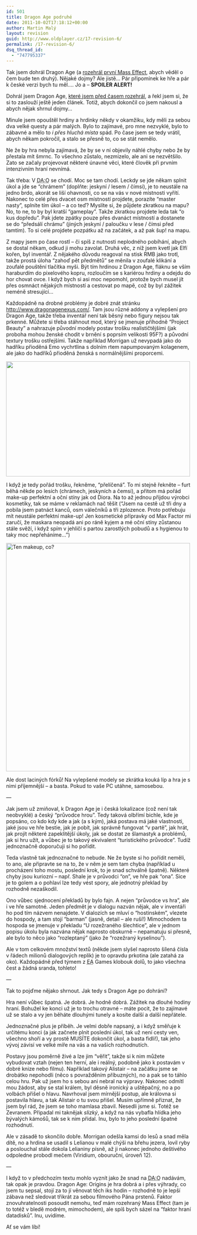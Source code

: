 ```yaml
---
id: 501
title: Dragon Age podruhé
date: 2011-10-02T17:18:12+00:00
author: Martin Malý
layout: revision
guid: http://www.oldplayer.cz/17-revision-6/
permalink: /17-revision-6/
dsq_thread_id:
  - "747795337"
---
```

<div>
  <p>
    Tak jsem dohrál Dragon Age (a <a href="http://www.oldplayer.cz/mass-effect/">rozehrál první Mass Effect</a>, abych věděl o čem bude ten druhý). Nějaké dojmy? Ale jistě&#8230; Pár připomínek ke hře a pár k české verzi bych tu měl&#8230;. Jo a &#8211; <strong>SPOILER ALERT!</strong>
  </p>
  
  <p>
    Dohrál jsem Dragon Age, <a href="http://www.oldplayer.cz/dragon-age-origins/">které jsem před časem rozehrál</a>, a řekl jsem si, že si to zaslouží ještě jeden článek. Totiž, abych dokončil co jsem nakousl a abych nějak shrnul dojmy&#8230;
  </p>
  
  <p>
    Minule jsem opouštěl hrdiny a hrdinky někdy v okamžiku, kdy měli za sebou dva velké questy a pár malých. Bylo to zajímavé, pro mne nezvyklé, bylo to zábavné a mělo to <em>i přes hluchá místa</em> spád. Po čase jsem se tedy vrátil, abych někam pokročil, a stalo se přesně to, co se stát nemělo.
  </p>
  
  <p>
    Ne že by hra nebyla zajímavá, že by se v ní objevily náhlé chyby nebo že by přestala mít šmrnc. To všechno zůstalo, nezmizelo, ale ani se nezvětšilo. Zato se začaly projevovat některé únavné věci, které člověk při prvním intenzivním hraní nevnímá.
  </p>
  
  <p>
    Tak třeba: V <abbr title="Dragon Ages: Origins">DA:O</abbr> se chodí. Moc se tam chodí. Leckdy se jde někam splnit úkol a jde se &#8220;chrámem&#8221; (doplňte: jeskyní / lesem / čímsi), je to neustále na jedno brdo, akorát se liší ohavnosti, co se na vás v nové místnosti vyřítí. Nakonec to celé přes dvacet osm místností projdete, porazíte &#8220;master nasty&#8221;, splníte tím úkol &#8211; a co teď? Myslíte si, že půjdete zkratkou na mapu? No, to ne, to by byl kratší &#8220;gameplay&#8221;. Takže zkratkou projdete leda tak &#8220;o kus dopředu&#8221;. Pak jdete zpátky pouze přes dvanáct místností a dostanete se do &#8220;předsálí chrámu&#8221; (jiných jeskyní / paloučku v lese / čímsi před tamtím). To si celé projdete pozpátku až na začátek, a až pak šup! na mapu.
  </p>
  
  <p>
    Z mapy jsem po čase rostl &#8211; či spíš z nutnosti neplodného pobíhání, abych se dostal někam, odkud ji mohu zavolat. Druhá věc, z níž jsem kvetl jak Elfí kořen, byl inventář. Z nějakého důvodu reagoval na stisk RMB jako trotl, takže prostá úloha &#8220;zahoď pět předmětů&#8221; se měnila v zoufalé klikání a zoufalé pouštění tlačítka myši. Být tím hrdinou z Dragon Age, fláknu se vším haraburdím do pixelového kopru, rozloučím se s kariérou hrdiny a odejdu do hor chovat ovce. I když bych si asi moc nepomohl, protože bych musel jít přes osmnáct nějakých místností a cestovat po mapě, což by byl zážitek neméně stresující&#8230;
  </p>
  
  <p>
    Každopádně na drobné problémy je dobré znát stránku <a href="http://www.dragonagenexus.com/index.php">http://www.dragonagenexus.com/</a>. Tam jsou různé addony a vylepšení pro Dragon Age, takže třeba inventář není tak běsný nebo figury nejsou tak prkenné. Můžete si třeba stáhnout mod, který se jmenuje příhodně &#8220;Project Beauty&#8221; a nahrazuje původní modely postav trošku realističtějšími (jak proboha mohou ženské chodit v brnění s poprsím velikosti 95F?) a původní textury trošku ostřejšími. Takže například Morrigan už nevypadá jako do hadříku přioděná Emo vychrtlina s dolním rtem napumpovaným kolagenem, ale jako do hadříků přioděná ženská s normálnějšími proporcemi.
  </p>
  
  <p>
    <a href="http://www.oldplayer.cz/wp-content/uploads/2011/09/mori-new.jpg"><img class="aligncenter size-full wp-image-18" title="mori-new" src="http://www.oldplayer.cz/wp-content/uploads/2011/09/mori-new.jpg" alt="" width="500" height="313" srcset="https://oldplayer.cz/wp-content/uploads/2011/09/mori-new.jpg 500w, https://oldplayer.cz/wp-content/uploads/2011/09/mori-new-300x187.jpg 300w" sizes="(max-width: 500px) 100vw, 500px" /></a>
  </p>
  
  <p>
    I když je tedy pořád trošku, řekněme, &#8220;přelíčená&#8221;. To mi stejně řekněte &#8211; furt běhá někde po lesích (chrámech, jeskyních a čemsi), a přitom má pořád make-up perfektní a oční stíny jak od Diora. Na to až jednou přijdou výrobci kosmetiky, tak se máme v reklamách nač těšit (&#8220;Jsem na cestě už tři dny a pobila jsem patnáct kanců, osm válečníků a tři zplozence. Proto potřebuju mít neustále perfektní make-up! Jen kosmetické přípravky od Max Factor mi zaručí, že maskara neopadá ani po ráně kyjem a mé oční stíny zůstanou stále svěží, i když spím v jehličí s partou zarostlých pobudů a s hygienou to taky moc nepřeháníme&#8230;&#8221;)
  </p>
  
  <p>
    <a href="http://www.oldplayer.cz/wp-content/uploads/2011/09/morri2.jpg"><img class="aligncenter size-full wp-image-19" title="morri2" src="http://www.oldplayer.cz/wp-content/uploads/2011/09/morri2.jpg" alt="Ten makeup, co?" width="500" height="621" srcset="https://oldplayer.cz/wp-content/uploads/2011/09/morri2.jpg 500w, https://oldplayer.cz/wp-content/uploads/2011/09/morri2-241x300.jpg 241w" sizes="(max-width: 500px) 100vw, 500px" /></a>
  </p>
  
  <p>
    Ale dost laciných fórků! Na vylepšené modely se zkrátka kouká líp a hra je s nimi příjemnější &#8211; a basta. Pokud to vaše PC utáhne, samosebou.
  </p>
  
  <p>
    &#8212;
  </p>
  
  <p>
    Jak jsem už zmiňoval, k Dragon Age je i česká lokalizace (což není tak neobvyklé) a český &#8220;průvodce hrou&#8221;. Tedy taková olbřímí bichle, kde je popsáno, co kdo kdy kde a jak (a s kým), jaká postava má jaké vlastnosti, jaké jsou ve hře bestie, jak je pobít, jak správně fungovat &#8220;v partě&#8221;, jak hrát, jak projít některé zapeklitější úkoly, jak se dostat ze šlamastyk a problémů, jak si hru užít, a vůbec je to takový ekvivalent &#8220;turistického průvodce&#8221;. Tudíž jednoznačně doporučuji si ho pořídit.
  </p>
  
  <p>
    Teda vlastně tak jednoznačné to nebude. Ne že byste si ho pořídit neměli, to ano, ale připravte se na to, že v něm je sem tam chyba (například u procházení toho mostu, poslední krok, to je snad schválně špatně). Některé chyby jsou kuriozní &#8211; např. Shale je v průvodci &#8220;on&#8221;, ve hře pak &#8220;ona&#8221;. Sice je to golem a o pohlaví lze tedy vést spory, ale jednotný překlad by rozhodně nezaškodil.
  </p>
  
  <p>
    Ono vůbec sjednocení překladů by bylo fajn. A nejen &#8220;průvodce vs hra&#8221;, ale i ve hře samotné. Jeden předmět je v dialogu nazván nějak, ale v inventáři ho pod tím názvem nenajdete. V dialozích se mluví o &#8220;hostinském&#8221;, vlezete do hospody, a tam stojí &#8220;barman&#8221; (jasně, detail &#8211; ale ruší!) Mimochodem ta hospoda se jmenuje v překladu &#8220;U rozežraného šlechtice&#8221;, ale v jednom popisu úkolu byla nazvána nějak naprosto obskurně &#8211; nepamatuju si přesně, ale bylo to něco jako &#8220;rozleptaný&#8221; (jako že &#8220;rozežraný kyselinou&#8221;).
  </p>
  
  <p>
    Ale v tom celkovém množství textů (někde jsem slyšel naprosto šílená čísla v řádech milionů dialogových replik) je to opravdu prkotina (ale zatahá za oko). Každopádně před týmem z <abbr title="Electronic Arts">EA</abbr> Games klobouk dolů, to jako všechna čest a žádná sranda, tohleto!
  </p>
  
  <p>
    &#8212;
  </p>
  
  <p>
    Tak to pojďme nějako shrnout. Jak tedy s Dragon Age po dohrání?
  </p>
  
  <p>
    Hra není vůbec špatná. Je dobrá. Je hodně dobrá. Zážitek na dlouhé hodiny hraní. Bohužel ke konci už je to trochu otravné &#8211; máte pocit, že to zajímavé už se stalo a vy jen běháte dlouhými tunely a kosíte další a další nepřátele.
  </p>
  
  <p>
    Jednoznačné plus je příběh. Je velmi dobře napsaný, a i když směřuje k určitému konci (a jak začnete plnit poslední úkol, tak už není cesty ven, všechno shoří a vy prostě MUSÍTE dokončit úkol, a basta fidli!), tak jeho vývoj závisí ve velké míře na vás a na vašich rozhodnutích.
  </p>
  
  <p>
    Postavy jsou poměrně živé a lze jim &#8220;věřit&#8221;, takže si k nim můžete vybudovat vztah (nejen ten herní, ale i reálný, podobně jako k postavám v dobré knize nebo filmu). Například takový Alistair &#8211; na začátku jsme se drobátko nepohodli (něco s povražděním příbuzných), no a pak se to táhlo celou hru. Pak už jsem ho s sebou ani nebral na výpravy. Nakonec odmítl mou žádost, aby se stal králem, byl děsně ironický a uštěpačný, no a po volbách přišel o hlavu. Navrhoval jsem mírnější postup, ale královna si postavila hlavu, a tak Alistair o tu svou přišel. Musím upřímně přiznat, že jsem byl rád, že jsem se toho mamlasa zbavil. Nesedli jsme si. Totéž se Zevranem. Připadal mi taknějak <em>slizký</em>, a když na nás vybafla hlídka jeho bývalých kámošů, tak se k nim přidal. Inu, bylo to jeho poslední špatné rozhodnutí.
  </p>
  
  <p>
    Ale v zásadě to skončilo dobře. Morrigan odešla kamsi do lesů a snad měla dítě, no a hrdina se usadil s Lelianou v malé chýši na břehu jezera, lovil ryby a poslouchal stále dokola Lelianiny písně, až ji nakonec jednoho deštivého odpoledne probodl mečem (Viridium, obouruční, úroveň 12).
  </p>
  
  <p>
    &#8212;
  </p>
  
  <p>
    I když to v předchozím textu mohlo vyznít jako že snad na <abbr title="Dragon Ages: Origins">DA:O</abbr> nadávám, tak opak je pravdou. Dragon Age: Origins je hra dobrá a i přes výhrady, co jsem tu sepsal, stojí za to jí věnovat těch iks hodin &#8211; rozhodně to je lepší zábava než sledovat třikrát za sebou filmového Pána prstenů. Faktor znovuhratelnosti posoudit nemohu, teď mám rozehraný Mass Effect (tam je to totéž v bledě modrém, mimochodem), ale spíš bych sázel na &#8220;faktor hraní datadisků&#8221;. Inu, uvidíme.
  </p>
  
  <p>
    Ať se vám líbí!
  </p>
</div>

<div id="google_plus_one">
  <g:plusone></g:plusone>
</div>

<div id="fb_send_like">
</div>